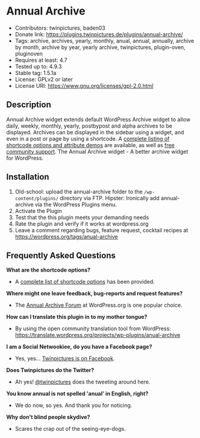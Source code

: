 Annual Archive
================

* Contributors: twinpictures, baden03
* Donate link: https://plugins.twinpictures.de/plugins/annual-archive/
* Tags: archive, archives, yearly, monthly, anual, annual, annually, archive by month, archive by year, yearly archive, twinpictures, plugin-oven, pluginoven
* Requires at least: 4.7
* Tested up to: 4.9.3
* Stable tag: 1.5.1a
* License: GPLv2 or later
* License URI: https://www.gnu.org/licenses/gpl-2.0.html

Description
-----------

Annual Archive widget extends default WordPress Archive widget to allow daily, weekly, monthly, yearly, postbypost and alpha archives to be displayed.  Archives can be displayed in the sidebar using a widget, and even in a post or page by using a shortcode. A <a href='https://plugins.twinpictures.de/plugins/annual-archive/documentation/'>complete listing of shortcode options and attribute demos</a> are available, as well as <a href='https://wordpress.org/tags/anual-archive'>free community support</a>. The Annual Archive widget - A better archive widget for WordPress.

Installation
------------

1. Old-school: upload the annual-archive folder to the `/wp-content/plugins/` directory via FTP.  Hipster: Ironically add annual-archive via the WordPress Plugins menu.
1. Activate the Plugin
1. Test that the this plugin meets your demanding needs
1. Rate the plugin and verify if it works at wordpress.org
1. Leave a comment regarding bugs, feature request, cocktail recipes at https://wordpress.org/tags/anual-archive

Frequently Asked Questions
--------------------------

<b>What are the shortcode options?</b>
* A <a href='https://plugins.twinpictures.de/plugins/annual-archive/documentation/'>complete list of shortcode options</a> has been provided.

<b>Where might one leave feedback, bug-reports and request features?</b>
* The <a href='https://wordpress.org/tags/anual-archive'>Annual Archive Forum</a> at WordPress.org is one popular choice.

<b>How can I translate this plugin in to my mother tongue?</b>
* By using the open community translation tool from WordPress: https://translate.wordpress.org/projects/wp-plugins/anual-archive

<b>I am a Social Netwookiee, do you have a Facebook page?</b>
* Yes, yes... <a href='https://www.facebook.com/twinpictures'>Twinpictures is on Facebook</a>.

<b>Does Twinpictures do the Twitter?</b>
* Ah yes! <a href='https://twitter.com/#!/twinpictures/'>@twinpictures</a> does the tweeting around here.

<b>You know annual is not spelled 'anual' in English, right?</b>
* We do now, so yes.  And thank you for noticing.

<b>Why don't blind people skydive?</b>
* Scares the crap out of the seeing-eye-dogs.

